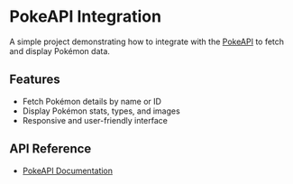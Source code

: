 # PokeAPI Integration

A simple project demonstrating how to integrate with the [PokeAPI](https://pokeapi.co/) to fetch and display Pokémon data.

## Features

- Fetch Pokémon details by name or ID
- Display Pokémon stats, types, and images
- Responsive and user-friendly interface



## API Reference

- [PokeAPI Documentation](https://pokeapi.co/docs/v2)

